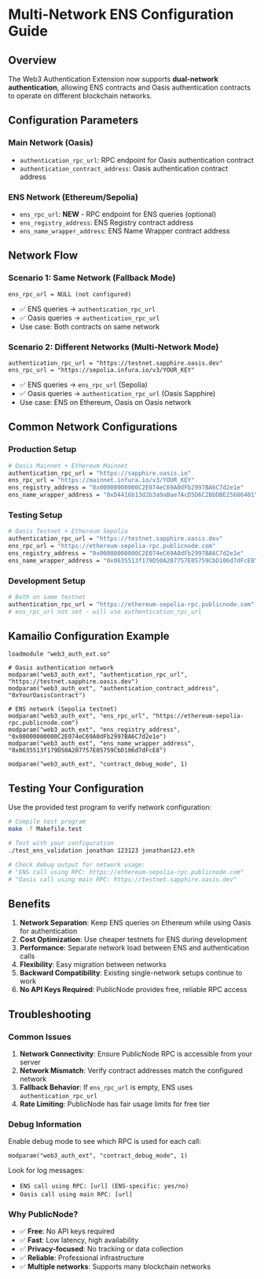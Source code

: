 # Multi-Network ENS Configuration Guide

## Overview

The Web3 Authentication Extension now supports **dual-network authentication**, allowing ENS contracts and Oasis authentication contracts to operate on different blockchain networks.

## Configuration Parameters

### Main Network (Oasis)
- `authentication_rpc_url`: RPC endpoint for Oasis authentication contract
- `authentication_contract_address`: Oasis authentication contract address

### ENS Network (Ethereum/Sepolia)
- `ens_rpc_url`: **NEW** - RPC endpoint for ENS queries (optional)
- `ens_registry_address`: ENS Registry contract address
- `ens_name_wrapper_address`: ENS Name Wrapper contract address

## Network Flow

### Scenario 1: Same Network (Fallback Mode)
```
ens_rpc_url = NULL (not configured)
```
- ✅ ENS queries → `authentication_rpc_url`
- ✅ Oasis queries → `authentication_rpc_url`
- Use case: Both contracts on same network

### Scenario 2: Different Networks (Multi-Network Mode)
```
authentication_rpc_url = "https://testnet.sapphire.oasis.dev"
ens_rpc_url = "https://sepolia.infura.io/v3/YOUR_KEY"
```
- ✅ ENS queries → `ens_rpc_url` (Sepolia)
- ✅ Oasis queries → `authentication_rpc_url` (Oasis Sapphire)
- Use case: ENS on Ethereum, Oasis on Oasis network

## Common Network Configurations

### Production Setup
```bash
# Oasis Mainnet + Ethereum Mainnet
authentication_rpc_url = "https://sapphire.oasis.io"
ens_rpc_url = "https://mainnet.infura.io/v3/YOUR_KEY"
ens_registry_address = "0x00000000000C2E074eC69A0dFb2997BA6C7d2e1e"
ens_name_wrapper_address = "0xD4416b13d2b3a9aBae7AcD5D6C2BbDBE25686401"
```

### Testing Setup
```bash
# Oasis Testnet + Ethereum Sepolia
authentication_rpc_url = "https://testnet.sapphire.oasis.dev"
ens_rpc_url = "https://ethereum-sepolia-rpc.publicnode.com"
ens_registry_address = "0x00000000000C2E074eC69A0dFb2997BA6C7d2e1e"
ens_name_wrapper_address = "0x0635513f179D50A207757E05759CbD106d7dFcE8"
```

### Development Setup
```bash
# Both on same testnet
authentication_rpc_url = "https://ethereum-sepolia-rpc.publicnode.com"
# ens_rpc_url not set - will use authentication_rpc_url
```

## Kamailio Configuration Example

```kamailio
loadmodule "web3_auth_ext.so"

# Oasis authentication network
modparam("web3_auth_ext", "authentication_rpc_url", "https://testnet.sapphire.oasis.dev")
modparam("web3_auth_ext", "authentication_contract_address", "0xYourOasisContract")

# ENS network (Sepolia testnet)
modparam("web3_auth_ext", "ens_rpc_url", "https://ethereum-sepolia-rpc.publicnode.com")
modparam("web3_auth_ext", "ens_registry_address", "0x00000000000C2E074eC69A0dFb2997BA6C7d2e1e")
modparam("web3_auth_ext", "ens_name_wrapper_address", "0x0635513f179D50A207757E05759CbD106d7dFcE8")

modparam("web3_auth_ext", "contract_debug_mode", 1)
```

## Testing Your Configuration

Use the provided test program to verify network configuration:

```bash
# Compile test program
make -f Makefile.test

# Test with your configuration
./test_ens_validation jonathan 123123 jonathan123.eth

# Check debug output for network usage:
# "ENS call using RPC: https://ethereum-sepolia-rpc.publicnode.com"
# "Oasis call using main RPC: https://testnet.sapphire.oasis.dev"
```

## Benefits

1. **Network Separation**: Keep ENS queries on Ethereum while using Oasis for authentication
2. **Cost Optimization**: Use cheaper testnets for ENS during development
3. **Performance**: Separate network load between ENS and authentication calls
4. **Flexibility**: Easy migration between networks
5. **Backward Compatibility**: Existing single-network setups continue to work
6. **No API Keys Required**: PublicNode provides free, reliable RPC access

## Troubleshooting

### Common Issues

1. **Network Connectivity**: Ensure PublicNode RPC is accessible from your server
2. **Network Mismatch**: Verify contract addresses match the configured network
3. **Fallback Behavior**: If `ens_rpc_url` is empty, ENS uses `authentication_rpc_url`
4. **Rate Limiting**: PublicNode has fair usage limits for free tier

### Debug Information

Enable debug mode to see which RPC is used for each call:
```
modparam("web3_auth_ext", "contract_debug_mode", 1)
```

Look for log messages:
- `ENS call using RPC: [url] (ENS-specific: yes/no)`
- `Oasis call using main RPC: [url]`

### Why PublicNode?

- ✅ **Free**: No API keys required
- ✅ **Fast**: Low latency, high availability
- ✅ **Privacy-focused**: No tracking or data collection
- ✅ **Reliable**: Professional infrastructure
- ✅ **Multiple networks**: Supports many blockchain networks